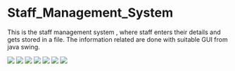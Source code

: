 # Staff_Management_System

This is the staff management system , where staff enters their details and gets stored in a file. The information related are done with suitable GUI from java swing.

<image src="Screenshots/1.PNG">
 
<image src="Screenshots/2.PNG">
 <image src="Screenshots/3.PNG">
   <image src="Screenshots/4.PNG">
     <image src="Screenshots/5.PNG">
       <image src="Screenshots/6.PNG">
         <image src="Screenshots/7.PNG">
